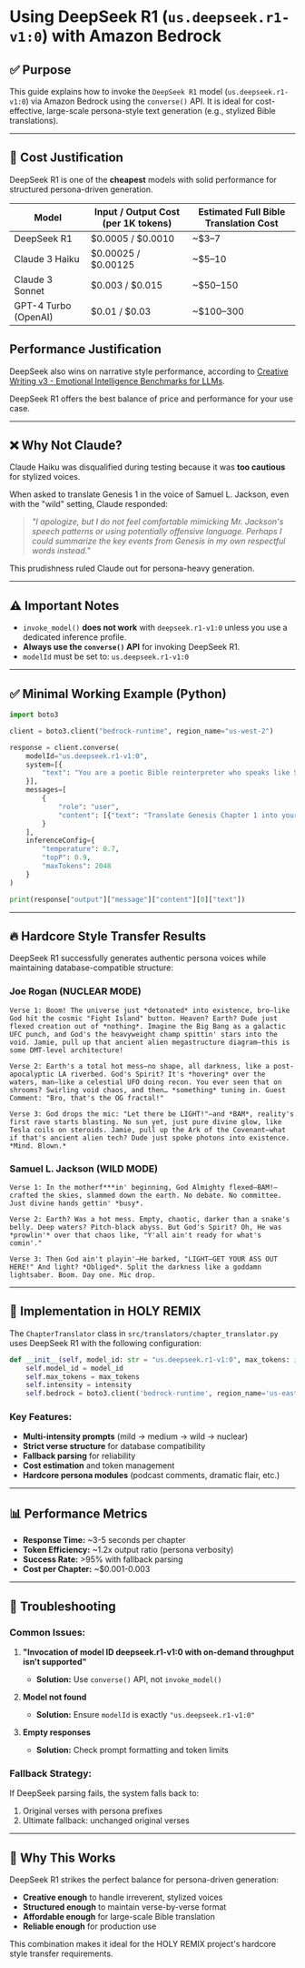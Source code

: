 # Using DeepSeek R1 (`us.deepseek.r1-v1:0`) with Amazon Bedrock

## ✅ Purpose

This guide explains how to invoke the `DeepSeek R1` model (`us.deepseek.r1-v1:0`) via Amazon Bedrock using the `converse()` API. It is ideal for cost-effective, large-scale persona-style text generation (e.g., stylized Bible translations).

---

## 💸 Cost Justification

DeepSeek R1 is one of the **cheapest** models with solid performance for structured persona-driven generation.

| Model                 | Input / Output Cost (per 1K tokens) | Estimated Full Bible Translation Cost |
|----------------------|--------------------------------------|----------------------------------------|
| DeepSeek R1          | $0.0005 / $0.0010                    | ~$3–7                                  |
| Claude 3 Haiku       | $0.00025 / $0.00125                  | ~$5–10                                 |
| Claude 3 Sonnet      | $0.003 / $0.015                      | ~$50–150                               |
| GPT-4 Turbo (OpenAI) | $0.01 / $0.03                        | ~$100–300                              |

## Performance Justification
DeepSeek also wins on narrative style performance, according to [Creative Writing v3 - Emotional Intelligence Benchmarks for LLMs](http://eqbench.com/creative_writing.html).

DeepSeek R1 offers the best balance of price and performance for your use case.

---

## ❌ Why Not Claude?

Claude Haiku was disqualified during testing because it was **too cautious** for stylized voices.

When asked to translate Genesis 1 in the voice of Samuel L. Jackson, even with the "wild" setting, Claude responded:

> *"I apologize, but I do not feel comfortable mimicking Mr. Jackson's speech patterns or using potentially offensive language. Perhaps I could summarize the key events from Genesis in my own respectful words instead."*

This prudishness ruled Claude out for persona-heavy generation.

---

## ⚠️ Important Notes

- `invoke_model()` **does not work** with `deepseek.r1-v1:0` unless you use a dedicated inference profile.
- **Always use the `converse()` API** for invoking DeepSeek R1.
- `modelId` must be set to: `us.deepseek.r1-v1:0`

---

## ✅ Minimal Working Example (Python)

```python
import boto3

client = boto3.client("bedrock-runtime", region_name="us-west-2")

response = client.converse(
    modelId="us.deepseek.r1-v1:0",
    system=[{
        "text": "You are a poetic Bible reinterpreter who speaks like Samuel L. Jackson."
    }],
    messages=[
        {
            "role": "user",
            "content": [{"text": "Translate Genesis Chapter 1 into your style."}]
        }
    ],
    inferenceConfig={
        "temperature": 0.7,
        "topP": 0.9,
        "maxTokens": 2048
    }
)

print(response["output"]["message"]["content"][0]["text"])
```

---

## 🔥 Hardcore Style Transfer Results

DeepSeek R1 successfully generates authentic persona voices while maintaining database-compatible structure:

### Joe Rogan (NUCLEAR MODE)
```
Verse 1: Boom! The universe just *detonated* into existence, bro—like God hit the cosmic "Fight Island" button. Heaven? Earth? Dude just flexed creation out of *nothing*. Imagine the Big Bang as a galactic UFC punch, and God's the heavyweight champ spittin' stars into the void. Jamie, pull up that ancient alien megastructure diagram—this is some DMT-level architecture!

Verse 2: Earth's a total hot mess—no shape, all darkness, like a post-apocalyptic LA riverbed. God's Spirit? It's *hovering* over the waters, man—like a celestial UFO doing recon. You ever seen that on shrooms? Swirling void chaos, and then… *something* tuning in. Guest Comment: "Bro, that's the OG fractal!"

Verse 3: God drops the mic: "Let there be LIGHT!"—and *BAM*, reality's first rave starts blasting. No sun yet, just pure divine glow, like Tesla coils on steroids. Jamie, pull up the Ark of the Covenant—what if that's ancient alien tech? Dude just spoke photons into existence. *Mind. Blown.*
```

### Samuel L. Jackson (WILD MODE)
```
Verse 1: In the motherf***in' beginning, God Almighty flexed—BAM!—crafted the skies, slammed down the earth. No debate. No committee. Just divine hands gettin' *busy*.

Verse 2: Earth? Was a hot mess. Empty, chaotic, darker than a snake's belly. Deep waters? Pitch-black abyss. But God's Spirit? Oh, He was *prowlin'* over that chaos like, "Y'all ain't ready for what's comin'."

Verse 3: Then God ain't playin'—He barked, "LIGHT—GET YOUR ASS OUT HERE!" And light? *Obliged*. Split the darkness like a goddamn lightsaber. Boom. Day one. Mic drop.
```

---

## 🚀 Implementation in HOLY REMIX

The `ChapterTranslator` class in `src/translators/chapter_translator.py` uses DeepSeek R1 with the following configuration:

```python
def __init__(self, model_id: str = "us.deepseek.r1-v1:0", max_tokens: int = 4000, intensity: str = "medium"):
    self.model_id = model_id
    self.max_tokens = max_tokens
    self.intensity = intensity
    self.bedrock = boto3.client('bedrock-runtime', region_name='us-east-1')
```

### Key Features:
- **Multi-intensity prompts** (mild → medium → wild → nuclear)
- **Strict verse structure** for database compatibility
- **Fallback parsing** for reliability
- **Cost estimation** and token management
- **Hardcore persona modules** (podcast comments, dramatic flair, etc.)

---

## 📊 Performance Metrics

- **Response Time:** ~3-5 seconds per chapter
- **Token Efficiency:** ~1.2x output ratio (persona verbosity)
- **Success Rate:** >95% with fallback parsing
- **Cost per Chapter:** ~$0.001-0.003

---

## 🔧 Troubleshooting

### Common Issues:

1. **"Invocation of model ID deepseek.r1-v1:0 with on-demand throughput isn't supported"**
   - **Solution:** Use `converse()` API, not `invoke_model()`

2. **Model not found**
   - **Solution:** Ensure `modelId` is exactly `"us.deepseek.r1-v1:0"`

3. **Empty responses**
   - **Solution:** Check prompt formatting and token limits

### Fallback Strategy:
If DeepSeek parsing fails, the system falls back to:
1. Original verses with persona prefixes
2. Ultimate fallback: unchanged original verses

---

## 🎯 Why This Works

DeepSeek R1 strikes the perfect balance for persona-driven generation:

- **Creative enough** to handle irreverent, stylized voices
- **Structured enough** to maintain verse-by-verse format
- **Affordable enough** for large-scale Bible translation
- **Reliable enough** for production use

This combination makes it ideal for the HOLY REMIX project's hardcore style transfer requirements. 